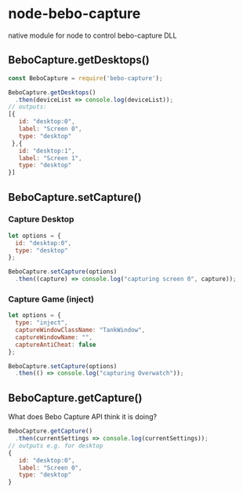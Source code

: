 # node-bebo-capture
native module for node to control bebo-capture DLL


## BeboCapture.getDesktops()
```JavaScript
const BeboCapture = require('bebo-capture');

BeboCapture.getDesktops()
  .then(deviceList => console.log(deviceList));
// outputs:
[{
   id: "desktop:0",
   label: "Screen 0",
   type: "desktop"
 },{
   id: "desktop:1",
   label: "Screen 1",
   type: "desktop"
}]
```

## BeboCapture.setCapture()

### Capture Desktop
```JavaScript
let options = {
  id: "desktop:0",
  type: "desktop"
};

BeboCapture.setCapture(options)
  .then((capture) => console.log("capturing screen 0", capture));
```

### Capture Game (inject)
```JavaScript
let options = {
  type: "inject",
  captureWindowClassName: "TankWindow",
  captureWindowName: "",
  captureAntiCheat: false
};

BeboCapture.setCapture(options)
  .then(() => console.log("capturing Overwatch"));
```

## BeboCapture.getCapture()

What does Bebo Capture API think it is doing?

```JavaScript
BeboCapture.getCapture()
  .then(currentSettings => console.log(currentSettings));
// outputs e.g. for desktop
{
   id: "desktop:0",
   label: "Screen 0",
   type: "desktop"
}
```




